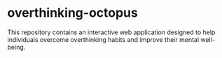 # overthinking-octopus
This repository contains an interactive web application designed to help individuals overcome overthinking habits and improve their mental well-being. 
